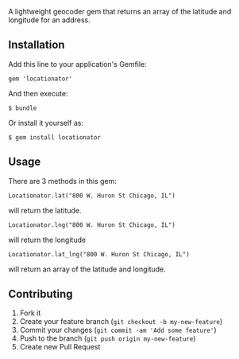 A lightweight geocoder gem that returns an array of the latitude and longitude for an address.

## Installation

Add this line to your application's Gemfile:

    gem 'locationator'

And then execute:

    $ bundle

Or install it yourself as:

    $ gem install locationator

## Usage

There are 3 methods in this gem:

    Locationator.lat("800 W. Huron St Chicago, IL")

will return the latitude.

    Locationator.lng("800 W. Huron St Chicago, IL")

will return the longitude

    Locationator.lat_lng("800 W. Huron St Chicago, IL")

will return an array of the latitude and longitude.

## Contributing

1. Fork it
2. Create your feature branch (`git checkout -b my-new-feature`)
3. Commit your changes (`git commit -am 'Add some feature'`)
4. Push to the branch (`git push origin my-new-feature`)
5. Create new Pull Request
